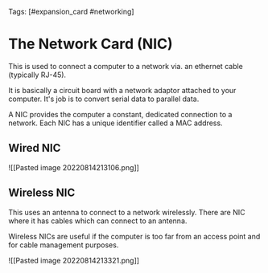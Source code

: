 Tags: [#expansion_card #networking]

# The Network Card (NIC)

This is used to connect a computer to a network via. an ethernet cable (typically RJ-45).

It is basically a circuit board with a network adaptor attached to your computer. It's job is to convert serial data to parallel data.

A NIC provides the computer a constant, dedicated connection to a network. Each NIC has a unique identifier called a MAC address.

## Wired NIC

![[Pasted image 20220814213106.png]]

## Wireless NIC

This uses an antenna to connect to a network wirelessly. There are NIC where it has cables which can connect to an antenna.

Wireless NICs are useful if the computer is too far from an access point and for cable management purposes.

![[Pasted image 20220814213321.png]]